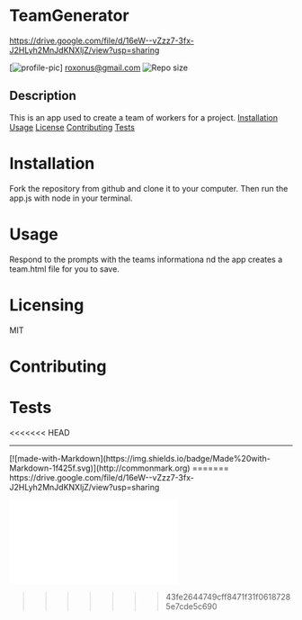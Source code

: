
# TeamGenerator


https://drive.google.com/file/d/16eW--vZzz7-3fx-J2HLyh2MnJdKNXljZ/view?usp=sharing

[![profile-pic](https://avatars0.githubusercontent.com/u/61368822?s=460&u=cd43ca200fc190a5537311f087d9c33406603ac1&v=4)]
roxonus@gmail.com
![Repo size](https://img.shields.io/github/repo-size/roxonus/TeamGenerator)
## Description
This is an app used to create a team of workers for a project. 
[Installation](#installation)
[Usage](#usage)
[License](#licensing)
[Contributing](#contributing)
[Tests](#tests)
# Installation
 Fork the repository from github and clone it to your computer. Then run the app.js with node in your terminal.
# Usage
Respond to the prompts with the teams informationa nd the app creates a team.html file for you to save.
# Licensing
MIT
# Contributing

# Tests

<<<<<<< HEAD
<hr>
[![made-with-Markdown](https://img.shields.io/badge/Made%20with-Markdown-1f425f.svg)](http://commonmark.org)
=======
https://drive.google.com/file/d/16eW--vZzz7-3fx-J2HLyh2MnJdKNXljZ/view?usp=sharing

![](Assets/generatedReadme.md)
>>>>>>> 43fe2644749cff8471f31f06187285e7cde5c690
